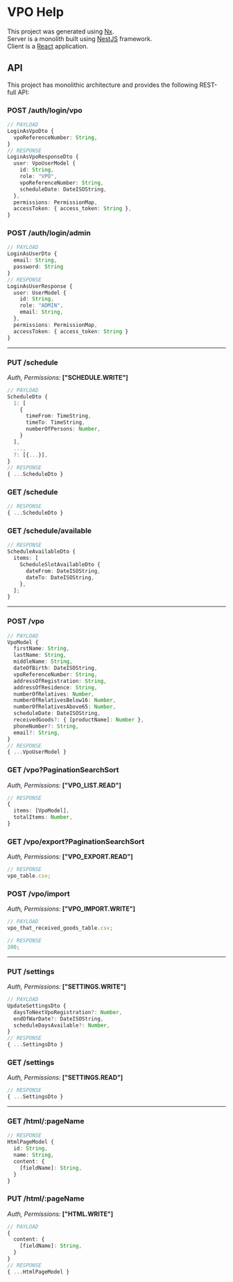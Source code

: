 # VPO Help

This project was generated using [Nx](https://nx.dev).\
Server is a monolith built using [NestJS](https://docs.nestjs.com/) framework.\
Client is a [React](https://reactjs.org/) application.

## API

This project has monolithic architecture and provides the following REST-full API:

### POST /auth/login/vpo

```ts
// PAYLOAD
LoginAsVpoDto {
  vpoReferenceNumber: String,
}
// RESPONSE
LoginAsVpoResponseDto {
  user: VpoUserModel {
    id: String,
    role: "VPO",
    vpoReferenceNumber: String,
    scheduleDate: DateISOString,
  },
  permissions: PermissionMap,
  accessToken: { access_token: String },
}
```

### POST /auth/login/admin

```ts
// PAYLOAD
LoginAsUserDto {
  email: String,
  password: String
}
// RESPONSE
LoginAsUserResponse {
  user: UserModel {
    id: String,
    role: "ADMIN",
    email: String,
  },
  permissions: PermissionMap,
  accessToken: { access_token: String }
}
```

---

### PUT /schedule

_Auth, Permissions:_ **["SCHEDULE.WRITE"]**

```ts
// PAYLOAD
ScheduleDto {
  1: [
    {
      timeFrom: TimeString,
      timeTo: TimeString,
      numberOfPersons: Number,
    }
  ],
  ...,
  7: [{...}],
}
// RESPONSE
{ ...ScheduleDto }
```

### GET /schedule

```ts
// RESPONSE
{ ...ScheduleDto }
```

### GET /schedule/available

```ts
// RESPONSE
ScheduleAvailableDto {
  items: [
    ScheduleSlotAvailableDto {
      dateFrom: DateISOString,
      dateTo: DateISOString,
    },
  ];
}
```

---

### POST /vpo

```ts
// PAYLOAD
VpoModel {
  firstName: String,
  lastName: String,
  middleName: String,
  dateOfBirth: DateISOString,
  vpoReferenceNumber: String,
  addressOfRegistration: String,
  addressOfResidence: String,
  numberOfRelatives: Number,
  numberOfRelativesBelow16: Number,
  numberOfRelativesAbove65: Number,
  scheduleDate: DateISOString,
  receivedGoods?: { [productName]: Number },
  phoneNumber?: String,
  email?: String,
}
// RESPONSE
{ ...VpoUserModel }
```

### GET /vpo?PaginationSearchSort

_Auth, Permissions:_ **["VPO_LIST.READ"]**

```ts
// RESPONSE
{
  items: [VpoModel],
  totalItems: Number,
}
```

### GET /vpo/export?PaginationSearchSort

_Auth, Permissions:_ **["VPO_EXPORT.READ"]**

```ts
// RESPONSE
vpo_table.csv;
```

### POST /vpo/import

_Auth, Permissions:_ **["VPO_IMPORT.WRITE"]**

```ts
// PAYLOAD
vpo_that_received_goods_table.csv;

// RESPONSE
200;
```

---

### PUT /settings

_Auth, Permissions:_ **["SETTINGS.WRITE"]**

```ts
// PAYLOAD
UpdateSettingsDto {
  daysToNextVpoRegistration?: Number,
  endOfWarDate?: DateISOString,
  scheduleDaysAvailable?: Number,
}
// RESPONSE
{ ...SettingsDto }
```

### GET /settings

_Auth, Permissions:_ **["SETTINGS.READ"]**

```ts
// RESPONSE
{ ...SettingsDto }
```

---

### GET /html/:pageName

```ts
// RESPONSE
HtmlPageModel {
  id: String,
  name: String,
  content: {
    [fieldName]: String,
  }
}
```

### PUT /html/:pageName

_Auth, Permissions:_ **["HTML.WRITE"]**

```ts
// PAYLOAD
{
  content: {
    [fieldName]: String,
  }
}
// RESPONSE
{ ...HtmlPageModel }
```
